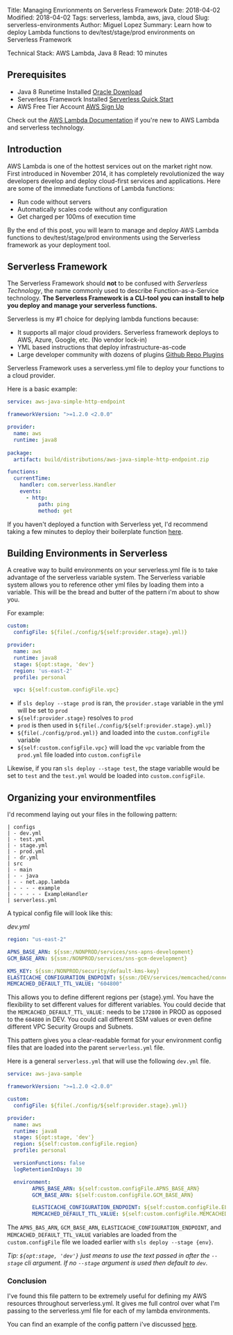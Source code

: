 Title: Managing Envrionments on Serverless Framework
Date: 2018-04-02
Modified: 2018-04-02
Tags: serverless, lambda, aws, java, cloud
Slug: serverless-environments
Author: Miguel Lopez
Summary: Learn how to deploy Lambda functions to dev/test/stage/prod environments on Serverless Framework

Technical Stack: AWS Lambda, Java 8 
Read: 10 minutes 

## **Prerequisites** 

- Java 8 Runetime Installed [Oracle Download](http://www.oracle.com/technetwork/java/javase/downloads/jdk8-downloads-2133151.html)
- Serverless Framework Installed [Serverless Quick Start](https://serverless.com/framework/docs/getting-started/)
- AWS Free Tier Account [AWS Sign Up](https://aws.amazon.com/free/)

Check out the [AWS Lambda Documentation](https://aws.amazon.com/lambda/) if you're new to AWS Lambda and serverless technology.

## **Introduction**

AWS Lambda is one of the hottest services out on the market right now. First introduced in November 2014, it has completely revolutionized the way developers develop and deploy cloud-first services and applications. Here are some of the immediate functions of Lambda functions:

- Run code without servers
- Automatically scales code without any configuration
- Get charged per 100ms of execution time

By the end of this post, you will learn to manage and deploy AWS Lambda functions to dev/test/stage/prod environments using the Serverless framework as your deployment tool. 

## **Serverless Framework**

The Serverless Framework should **not** to be confused with _Serverless Technology_, the name commonly used to describe Function-as-a-Service technology. **The Serverless Framework is a CLI-tool you can install to help you deploy and manage your serverless functions.**

Serverless is my #1 choice for deplying lambda functions because: 

- It supports all major cloud providers. Serverless framework deploys to AWS, Azure, Google, etc. (No vendor lock-in)
- YML based instructions that deploy infrastructure-as-code
- Large developer community with dozens of plugins [Github Repo Plugins](https://github.com/serverless/plugins)

Serverless Framework uses a serverless.yml file to deploy your functions to a cloud provider. 

Here is a basic example:

```yml
service: aws-java-simple-http-endpoint

frameworkVersion: ">=1.2.0 <2.0.0"

provider:
  name: aws
  runtime: java8
  
package:
  artifact: build/distributions/aws-java-simple-http-endpoint.zip

functions:
  currentTime:
    handler: com.serverless.Handler
    events:
      - http:
          path: ping
          method: get
```

If you haven't deployed a function with Serverless yet, I'd recommend taking a few minutes to deploy their boilerplate function [here](https://serverless.com/framework/docs/providers/aws/guide/quick-start/).

## **Building Environments in Serverless**

A creative way to build environments on your serverless.yml file is to take advantage of the serverless variable system. The Serverless variable system allows you to reference other yml files by loading them into a variable. This will be the bread and butter of the pattern i'm about to show you.

For example: 
```yml
custom:
  configFile: ${file(./config/${self:provider.stage}.yml)}

provider:
  name: aws
  runtime: java8
  stage: ${opt:stage, 'dev'}
  region: 'us-east-2'
  profile: personal

  vpc: ${self:custom.configFile.vpc}
```

- if ```sls deploy --stage prod``` is ran, the ```provider.stage``` variable in the yml will be set to ```prod```
- ```${self:provider.stage}``` resolves to ```prod ```
- ```prod``` is then used in ```${file(./config/${self:provider.stage}.yml)}```
- ```${file(./config/prod.yml)}``` and loaded into the ``custom.configFile`` variable
- ```${self:custom.configFile.vpc}``` will load the ```vpc``` variable from the ```prod.yml``` file loaded into ```custom.configFile```

Likewise, if you ran ```sls deploy --stage test```, the stage variablle would be set to ```test``` and the ```test.yml``` would be loaded into ```custom.configFile```. 

## **Organizing your environmentfiles** 

I'd recommend laying out your files in the following pattern:

```
| configs 
| - dev.yml
| - test.yml
| - stage.yml
| - prod.yml
| - dr.yml
| src 
| - main
| - - java
| - - net.app.lambda
| - - - - example
| - - - - - ExampleHandler
| serverless.yml
```

A typical config file will look like this:

_dev.yml_
```yml
region: "us-east-2"

APNS_BASE_ARN: ${ssm:/NONPROD/services/sns-apns-development}
GCM_BASE_ARN: ${ssm:/NONPROD/services/sns-gcm-development}

KMS_KEY: ${ssm:/NONPROD/security/default-kms-key}
ELASTICACHE_CONFIGURATION_ENDPOINT: ${ssm:/DEV/services/memcached/connection-url}
MEMCACHED_DEFAULT_TTL_VALUE: "604800"
```
This allows you to define different regions per {stage}.yml. You have the flexibility to set different values for different variables. You could decide that the ```MEMCACHED_DEFAULT_TTL_VALUE:``` needs to be ```172800``` in PROD as opposed to the ```604800``` in DEV. You could call different SSM values or even define different VPC Security Groups and Subnets. 

This pattern gives you a clear-readable format for your environment config files that are loaded into the parent ```serverless.yml``` file. 

Here is a general ```serverless.yml``` that will use the following ```dev.yml``` file. 

```yml
service: aws-java-sample

frameworkVersion: ">=1.2.0 <2.0.0"

custom:
  configFile: ${file(./config/${self:provider.stage}.yml)}

provider:
  name: aws
  runtime: java8
  stage: ${opt:stage, 'dev'}
  region: ${self:custom.configFile.region}
  profile: personal

  versionFunctions: false
  logRetentionInDays: 30

  environment:
        APNS_BASE_ARN: ${self:custom.configFile.APNS_BASE_ARN}
        GCM_BASE_ARN: ${self:custom.configFile.GCM_BASE_ARN}

        ELASTICACHE_CONFIGURATION_ENDPOINT: ${self:custom.configFile.ELASTICACHE_CONFIGURATION_ENDPOINT}
        MEMCACHED_DEFAULT_TTL_VALUE: ${self:custom.configFile.MEMCACHED_DEFAULT_TTL_VALUE}
```

The ```APNS_BAS_ARN```, ```GCM_BASE_ARN```, ```ELASTICACHE_CONFIGURATION_ENDPOINT```, and ```MEMCACHED_DEFAULT_TTL_VALUE``` variables are loaded from the ```custom.configFile``` file we loaded earlier with ```sls deploy --stage {env}```.

_Tip: ```${opt:stage, 'dev'}``` just means to use the text passed in after the ```--stage``` cli argument. If no ```--stage``` argument is used then default to ```dev```._ 

### **Conclusion**

I've found this file pattern to be extremely useful for defining my AWS resources throughout serverless.yml. It gives me full control over what I'm passing to the serverless.yml file for each of my lambda environments. 

You can find an example of the config pattern i've discussed [here](https://github.com/lopezm1/java-aws-template/tree/master/app-lambda).


